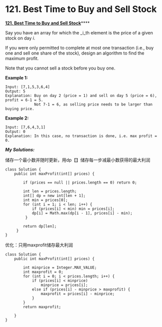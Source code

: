 # 121. Best Time to Buy and Sell Stock

 [**121. Best Time to Buy and Sell Stock**](https://leetcode.com/problems/best-time-to-buy-and-sell-stock/description/)\*\*\*\*

Say you have an array for which the _i_th element is the price of a given stock on day _i_.

If you were only permitted to complete at most one transaction \(i.e., buy one and sell one share of the stock\), design an algorithm to find the maximum profit.

Note that you cannot sell a stock before you buy one.

**Example 1:**

```text
Input: [7,1,5,3,6,4]
Output: 5
Explanation: Buy on day 2 (price = 1) and sell on day 5 (price = 6), profit = 6-1 = 5.
             Not 7-1 = 6, as selling price needs to be larger than buying price.
```

**Example 2:**

```text
Input: [7,6,4,3,1]
Output: 0
Explanation: In this case, no transaction is done, i.e. max profit = 0.
```

_**My Solutions:**_

储存一个最小数并随时更新，用dp【】储存每一步减最小数获得的最大利润

```text
class Solution {
    public int maxProfit(int[] prices) {
        
        if (prices == null || prices.length == 0) return 0;
        
        int len = prices.length;
        int[] dp = new int[len + 1];
        int min = prices[0];
        for (int i = 1; i < len; i++) {
            if (prices[i] < min) min = prices[i];
            dp[i] = Math.max(dp[i - 1], prices[i] - min);
         }
         
        return dp[len];       
     }
}
```

优化：只用maxprofit储存最大利润

```text
class Solution {
    public int maxProfit(int[] prices) {
        
        int minprice = Integer.MAX_VALUE;
        int maxprofit = 0;
        for (int i = 0; i < prices.length; i++) {
            if (prices[i] < minprice)
                minprice = prices[i];
            else if (prices[i] - minprice > maxprofit) {
                maxprofit = prices[i] - minprice;
            }
        }
        return maxprofit;
        
    }
}
```

